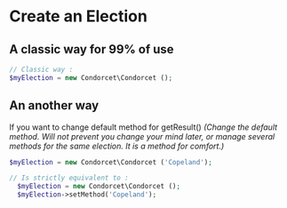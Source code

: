 # Create an Election

## A classic way for 99% of use
```php
// Classic way :
$myElection = new Condorcet\Condorcet ();
```

## An another way
If you want to change default method for getResult() _(Change the default method. Will not prevent you change your mind later, or manage several methods for the same election. It is a method for comfort.)_

```php
$myElection = new Condorcet\Condorcet ('Copeland');

// Is strictly equivalent to :
  $myElection = new Condorcet\Condorcet ();
  $myElection->setMethod('Copeland');
```
